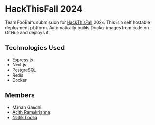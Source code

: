 # HackThisFall 2024

Team FooBar's submission for [HackThisFall](https://hackathon.hackthisfall.tech/virtual/) 2024. This is a self hostable deployment platform. Automatically builds Docker images from code on GitHub and deploys it.

## Technologies Used

-   Express.js
-   Next.js
-   PostgreSQL
-   Redis
-   Docker

## Members

-   [Manan Gandhi](https://github.com/MananGandhi1810)
-   [Adith Ramakrishna](https://github.com/itsSpirax)
-   [Naitik Lodha](https://github.com/naitiklodha/)
